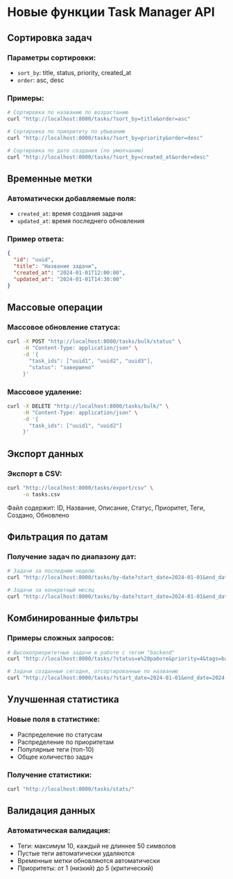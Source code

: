 # Новые функции Task Manager API

## Сортировка задач

### Параметры сортировки:
- `sort_by`: title, status, priority, created_at
- `order`: asc, desc

### Примеры:
```bash
# Сортировка по названию по возрастанию
curl "http://localhost:8000/tasks/?sort_by=title&order=asc"

# Сортировка по приоритету по убыванию
curl "http://localhost:8000/tasks/?sort_by=priority&order=desc"

# Сортировка по дате создания (по умолчанию)
curl "http://localhost:8000/tasks/?sort_by=created_at&order=desc"
```

## Временные метки

### Автоматически добавляемые поля:
- `created_at`: время создания задачи
- `updated_at`: время последнего обновления

### Пример ответа:
```json
{
  "id": "uuid",
  "title": "Название задачи",
  "created_at": "2024-01-01T12:00:00",
  "updated_at": "2024-01-01T14:30:00"
}
```

## Массовые операции

### Массовое обновление статуса:
```bash
curl -X POST "http://localhost:8000/tasks/bulk/status" \
     -H "Content-Type: application/json" \
     -d '{
       "task_ids": ["uuid1", "uuid2", "uuid3"],
       "status": "завершено"
     }'
```

### Массовое удаление:
```bash
curl -X DELETE "http://localhost:8000/tasks/bulk/" \
     -H "Content-Type: application/json" \
     -d '{
       "task_ids": ["uuid1", "uuid2"]
     }'
```

## Экспорт данных

### Экспорт в CSV:
```bash
curl "http://localhost:8000/tasks/export/csv" \
     -o tasks.csv
```

Файл содержит: ID, Название, Описание, Статус, Приоритет, Теги, Создано, Обновлено

## Фильтрация по датам

### Получение задач по диапазону дат:
```bash
# Задачи за последнюю неделю
curl "http://localhost:8000/tasks/by-date?start_date=2024-01-01&end_date=2024-01-07"

# Задачи за конкретный месяц
curl "http://localhost:8000/tasks/by-date?start_date=2024-01-01&end_date=2024-01-31&limit=50"
```

## Комбинированные фильтры

### Примеры сложных запросов:
```bash
# Высокоприоритетные задачи в работе с тегом "backend"
curl "http://localhost:8000/tasks/?status=в%20работе&priority=4&tags=backend&sort_by=priority&order=desc"

# Задачи созданные сегодня, отсортированные по названию
curl "http://localhost:8000/tasks/?start_date=2024-01-01&end_date=2024-01-01&sort_by=title&order=asc"
```

## Улучшенная статистика

### Новые поля в статистике:
- Распределение по статусам
- Распределение по приоритетам
- Популярные теги (топ-10)
- Общее количество задач

### Получение статистики:
```bash
curl "http://localhost:8000/tasks/stats/"
```

## Валидация данных

### Автоматическая валидация:
- Теги: максимум 10, каждый не длиннее 50 символов
- Пустые теги автоматически удаляются
- Временные метки обновляются автоматически
- Приоритеты: от 1 (низкий) до 5 (критический)
